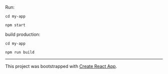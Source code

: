 
Run:

`cd my-app`

`npm start`


build production:

`cd my-app`

`npm run build`

---------------
This project was bootstrapped with [Create React App](https://github.com/facebook/create-react-app).


